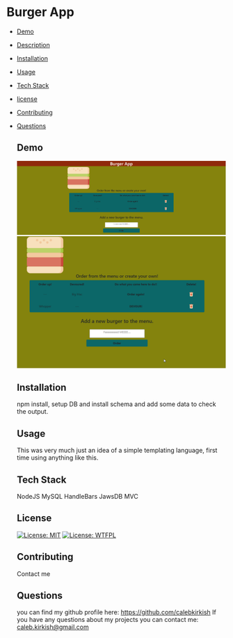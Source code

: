 # Burger App 
- [Demo](#demo)
- [Description](#description)
- [Installation](#installation)
- [Usage](#usage)
- [Tech Stack](#tech-stack)
- [license](#license)
- [Contributing](#contributing)
- [Questions](#questions)

  ## Demo
    ![Main Overview](demo/main-layout.png)
    ![Video Demo](demo/bVnuiTlGUA.gif)
  ## Installation
  npm install, setup DB and install schema and add some data to check the output.

  ## Usage
  This was very much just an idea of a simple templating language, first time using anything like this. 

  ## Tech Stack
  NodeJS
  MySQL
  HandleBars
  JawsDB
  MVC

  ## License
    [![License: MIT](https://img.shields.io/badge/License-MIT-darkred.svg)](https://opensource.org/licenses/MIT)
    [![License: WTFPL](https://img.shields.io/badge/License-WTFPL-darkgreen.svg)](http://www.wtfpl.net/about/)

  ## Contributing
  Contact me

  ## Questions
  you can find my github profile here: https://github.com/calebkirkish
  If you have any questions about my projects you can contact me: caleb.kirkish@gmail.com
    